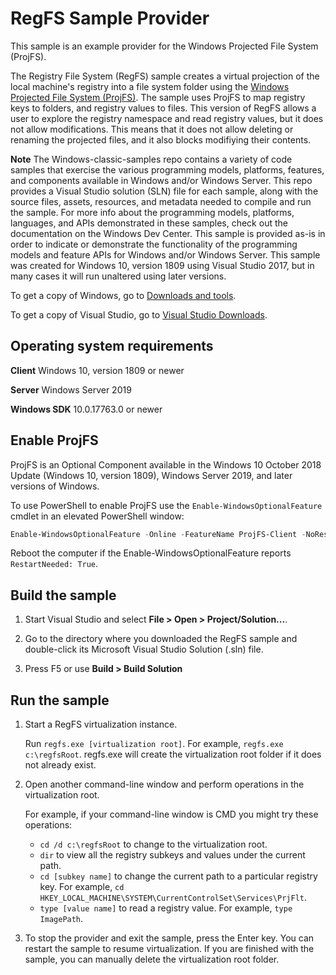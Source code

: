 # RegFS Sample Provider

This sample is an example provider for the Windows Projected File System (ProjFS).

The Registry File System (RegFS) sample creates a virtual projection of the local machine's registry into a file system folder using the [Windows Projected File System (ProjFS)](https://docs.microsoft.com/en-us/windows/desktop/projfs/projected-file-system).  The sample uses ProjFS to map registry keys to folders, and registry values to files.  This version of RegFS allows a user to explore the registry namespace and read registry values, but it does not allow modifications.  This means that it does not allow deleting or renaming the projected files, and it also blocks modifiying their contents.

**Note** The Windows-classic-samples repo contains a variety of code samples that exercise the various programming models, platforms, features, and components available in Windows and/or Windows Server. This repo provides a Visual Studio solution (SLN) file for each sample, along with the source files, assets, resources, and metadata needed to compile and run the sample. For more info about the programming models, platforms, languages, and APIs demonstrated in these samples, check out the documentation on the Windows Dev Center. This sample is provided as-is in order to indicate or demonstrate the functionality of the programming models and feature APIs for Windows and/or Windows Server. This sample was created for Windows 10, version 1809 using Visual Studio 2017, but in many cases it will run unaltered using later versions.

To get a copy of Windows, go to [Downloads and tools](http://go.microsoft.com/fwlink/p/?linkid=301696).

To get a copy of Visual Studio, go to [Visual Studio Downloads](http://go.microsoft.com/fwlink/p/?linkid=301697).

## Operating system requirements

**Client** Windows 10, version 1809 or newer

**Server** Windows Server 2019

**Windows SDK** 10.0.17763.0 or newer

## Enable ProjFS
ProjFS is an Optional Component available in the Windows 10 October 2018 Update (Windows 10, version 1809), Windows Server 2019, and later versions of Windows.

To use PowerShell to enable ProjFS use the `Enable-WindowsOptionalFeature` cmdlet in an elevated PowerShell window:

```PowerShell
Enable-WindowsOptionalFeature -Online -FeatureName ProjFS-Client -NoRestart
```

Reboot the computer if the Enable-WindowsOptionalFeature reports `RestartNeeded: True`.

## Build the sample

1. Start Visual Studio and select **File > Open > Project/Solution...**.

1. Go to the directory where you downloaded the RegFS sample and double-click its Microsoft Visual Studio Solution (.sln) file.

1. Press F5 or use **Build > Build Solution**

## Run the sample
1. Start a RegFS virtualization instance.

   Run `regfs.exe [virtualization root]`.  For example, `regfs.exe c:\regfsRoot`.  regfs.exe will create the virtualization root folder if it does not already exist.

1. Open another command-line window and perform operations in the virtualization root.

   For example, if your command-line window is CMD you might try these operations:
   * `cd /d c:\regfsRoot` to change to the virtualization root.
   * `dir` to view all the registry subkeys and values under the current path.
   * `cd [subkey name]` to change the current path to a particular registry key. For example, `cd HKEY_LOCAL_MACHINE\SYSTEM\CurrentControlSet\Services\PrjFlt`.
   * `type [value name]` to read a registry value.  For example, `type ImagePath`.

1. To stop the provider and exit the sample, press the Enter key.
   You can restart the sample to resume virtualization.
   If you are finished with the sample, you can manually delete the virtualization root folder.

